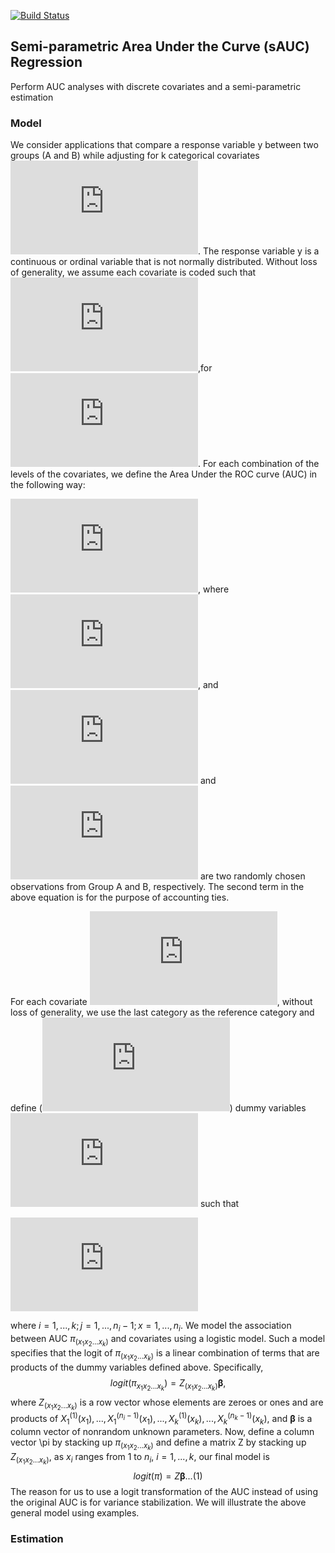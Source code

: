 
[![Build Status](https://travis-ci.com/sbohora/sAUC.svg?token=shyYTzvvbsLRHsRAWXTg)](https://travis-ci.com/sbohora/sAUC)

## Semi-parametric Area Under the Curve (sAUC) Regression
Perform AUC analyses with discrete covariates and a semi-parametric estimation



### Model

We consider applications that compare a response variable y between two groups (A and B) while adjusting for k categorical covariates ![](http://latex.codecogs.com/gif.latex?X_1,X_2,...,X_k).  The response variable y is a continuous or ordinal variable that is not normally distributed.  Without loss of generality, we assume each covariate is coded such that ![](http://latex.codecogs.com/gif.latex?X_i%3D1,...,n_i),for ![](http://latex.codecogs.com/gif.latex?i%3D1,...,k). For each combination of the levels of the covariates, we define the Area Under the ROC curve (AUC) in the following way:

![](http://latex.codecogs.com/gif.latex?%5Cpi_%7Bx_1%20x_2...x_k%7D%3DP(Y%5EA%3EY%5EB%7CX_1%3Dx_1,X_2%3Dx_2,...,X_k%3Dx_k%20)+%5Cfrac%7B1%7D%7B2%7D%20P(Y%5EA%3DY%5EB%7CX_1%3Dx_1,X_2%3Dx_2,...,X_k%3Dx_k%20)),
where ![](http://latex.codecogs.com/gif.latex?x_1%3D1,...,n_1,...,x_k%3D1,...,n_k), and ![](http://latex.codecogs.com/gif.latex?Y%5EA) and ![](http://latex.codecogs.com/gif.latex?Y%5EB) are two randomly chosen observations from Group A and B, respectively.  The second term in the above equation is for the purpose of accounting ties.

For each covariate ![](http://latex.codecogs.com/gif.latex?X_i), without loss of generality, we use the last category as the reference category and define (![](http://latex.codecogs.com/gif.latex?n_i-1)) dummy variables ![](http://latex.codecogs.com/gif.latex?X_i%5E%7B(1)%7D,X_i%5E%7B(2)%7D,...,X_i%5E%7B(n_i-1)%7D) such that 

![](http://latex.codecogs.com/gif.latex?X_i%5E%7B(j)%7D%20(x)%3D%20%5Cleft%5C%7B%5Cbegin%7Barray%7D%7Brrr%7D%201,%20j%20%3D%20x%20%5C%200,%20j%20%5Cne%20x,%5Cend%7Barray%7D%5Cright.)

where $i=1,...,k; j=1,...,n_i-1; x=1,...,n_i$.   We model the association between AUC $\pi_(x_1 x_2...x_k )$ and covariates using a logistic model.  Such a model specifies that the logit of $\pi_(x_1 x_2...x_k)$ is a linear combination of terms that are products of the dummy variables defined above.  Specifically,
$$logit(\pi_{x_1 x_2...x_k } )=Z_{(x_1 x_2...x_k )} \boldsymbol{\beta},$$ 
where $Z_{(x_1 x_2...x_k)}$ is a row vector whose elements are zeroes or ones and are products of $X_1^{(1)} (x_1 ),...,X_1^{(n_i-1) } (x_1),...,X_k^{(1)} (x_k),...,X_k^{(n_k-1)} (x_k)$, and $\boldsymbol{\beta}$ is a column vector of nonrandom unknown parameters.  Now, define a column vector \pi by stacking up $\pi_(x_1 x_2...x_k )$ and define a matrix Z by stacking up $Z_{(x_1 x_2...x_k )}$, as $x_i$ ranges from 1 to $n_i$, $i=1,...,k$, our final model is  
$$logit(\pi)=Z\boldsymbol{\beta} ...(1)$$
The reason for us to use a logit transformation of the AUC instead of using the original AUC is for variance stabilization.  We will illustrate the above general model using examples.


### Estimation
